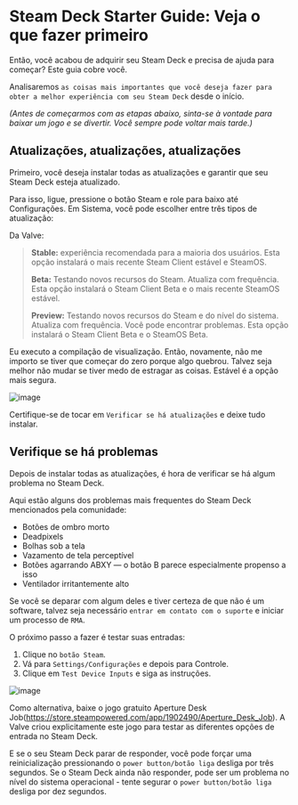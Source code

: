 # Steam Deck Starter Guide: Veja o que fazer primeiro

Então, você acabou de adquirir seu Steam Deck e precisa de ajuda para começar? Este guia cobre você.

Analisaremos ```as coisas mais importantes que você deseja fazer para obter a melhor experiência com seu Steam Deck``` desde o início.

*(Antes de começarmos com as etapas abaixo, sinta-se à vontade para baixar um jogo e se divertir. Você sempre pode voltar mais tarde.)*

## Atualizações, atualizações, atualizações

Primeiro, você deseja instalar todas as atualizações e garantir que seu Steam Deck esteja atualizado.

Para isso, ligue, pressione o botão Steam e role para baixo até Configurações. Em Sistema, você pode escolher entre três tipos de atualização:

Da Valve:

> **Stable:** experiência recomendada para a maioria dos usuários. Esta opção instalará o mais recente Steam Client estável e SteamOS.
>
> **Beta:** Testando novos recursos do Steam. Atualiza com frequência. Esta opção instalará o Steam Client Beta e o mais recente SteamOS estável.
>
> **Preview:** Testando novos recursos do Steam e do nível do sistema. Atualiza com frequência. Você pode encontrar problemas. Esta opção instalará o Steam Client Beta e o SteamOS Beta.

Eu executo a compilação de visualização. Então, novamente, não me importo se tiver que começar do zero porque algo quebrou. Talvez seja melhor não mudar se tiver medo de estragar as coisas. Estável é a opção mais segura.

![image](https://github.com/rodrigonogueira/guia_steam_deck/assets/1234167/fe971727-0cf9-4044-938e-87a89587e9fc)

Certifique-se de tocar em ```Verificar se há atualizações``` e deixe tudo instalar.

## Verifique se há problemas

Depois de instalar todas as atualizações, é hora de verificar se há algum problema no Steam Deck.

Aqui estão alguns dos problemas mais frequentes do Steam Deck mencionados pela comunidade:

- Botões de ombro morto
- Deadpixels
- Bolhas sob a tela
- Vazamento de tela perceptível
- Botões agarrando ABXY — o botão B parece especialmente propenso a isso
- Ventilador irritantemente alto

Se você se deparar com algum deles e tiver certeza de que não é um software, talvez seja necessário ```entrar em contato com o suporte``` e iniciar um processo de ```RMA```.

O próximo passo a fazer é testar suas entradas:

1. Clique no ```botão Steam```.
2. Vá para ```Settings/Configurações``` e depois para Controle.
3. Clique em ```Test Device Inputs``` e siga as instruções.

![image](https://github.com/rodrigonogueira/guia_steam_deck/assets/1234167/83aebbd2-46fa-4a04-a92a-b9b51edd552e)

Como alternativa, baixe o jogo gratuito Aperture Desk Job(https://store.steampowered.com/app/1902490/Aperture_Desk_Job). A Valve criou explicitamente este jogo para testar as diferentes opções de entrada no Steam Deck.

E se o seu Steam Deck parar de responder, você pode forçar uma reinicialização pressionando o ```power button/botão liga``` desliga por três segundos. Se o Steam Deck ainda não responder, pode ser um problema no nível do sistema operacional - tente segurar o ```power button/botão liga``` desliga por dez segundos.
